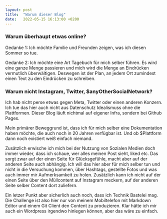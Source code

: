 ```yaml
---
layout: post
title:  "Warum dieser Blog"
date:   2022-05-15 16:13:00 +0200
---
```


### Warum überhaupt etwas online?
Gedanke 1: Ich möchte Familie und Freunden zeigen, was ich diesen Sommer so tue.

Gedanke 2: Ich möchte eine Art Tagebuch für mich selber führen. Es wird eine ganze Menge passieren und mich wird die Menge an Eindrücken vermutlich überwältigen. Deswegen ist der Plan, an jedem Ort zumindest einen Text zu den Eindrücken zu schreiben.

### Warum nicht Instagram, Twitter, $anyOtherSocialNetwork?
Ich hab nicht perse etwas gegen Meta, Twitter oder einen anderen Konzern. Ich tue das hier auch nicht aus Datenschutz Idealismuss ohne die Plattformen. Dieser Blog läuft nichtmal auf eigener Infra, sondern bei Github Pages.

Mein primärer Beweggrund ist, dass ich für mich selber eine Dokumentation haben möchte, die auch noch in 20 Jahren verfügbar ist. Und ob $Plattform dann noch existiert weiß einfach niemand.

Zusätzlich erwische ich mich bei der Nutzung von Sozialen Medien doch immer wieder, dass ich schaue, wer alles meinen Post sieht, liked etc. Das sorgt zwar auf der einen Seite für Glücksgefühle, macht aber auf der anderen Seite auch abhängig. Ich will das hier aber für mich selber tun und nicht in die Versuchung kommen, über Hashtags, gestellte Fotos und was auch immer mir Aufmerksamkeit zu holen.
Zusätzlich kann ich nicht auf der einen Seite über den Müllcontent auf Instagram meckern, auf der anderen Seite selber Content dort zuliefern.

Ein letzer Punkt aber sicherlich auch noch, dass ich Technik Bastelei mag. Die Challenge ist also hier nur von meinem Mobiltelefon mit Markdown Editor und einem Git Client den Content zu produzieren. Klar hätte ich mir auch ein Wordpress irgendwo hinlegen können, aber das wäre zu einfach.
